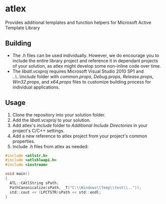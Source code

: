 # atlex
Provides additional templates and function helpers for Microsoft Active Template Library

## Building
- The _.h_ files can be used individually. However, we do encourage you to include the entire library project and reference it in dependant projects of your solution, as atlex might develop some non-inline code over time.
- The _libatl.vcxproj_ requires Microsoft Visual Studio 2010 SP1 and _..\\..\\include_ folder with _common.props_, _Debug.props_, _Release.props_, _Win32.props_, and _x64.props_ files to customize building process for individual applications.

## Usage
1. Clone the repository into your solution folder.
2. Add the _libatl.vcxproj_ to your solution.
3. Add atlex's _include_ folder to _Additional Include Directories_ in your project's C/C++ settings.
4. Add a new reference to atlex project from your project's common properties.
5. Include _.h_ files from atlex as needed:
```C
#include <atlstr.h>
#include <atlshlwapi.h>
#include <iostream>

void main()
{
  ATL::CAtlString sPath;
  PathCanonicalize(sPath, _T("C:\\Windows\\Temp\\test\\.."));
  std::cout << (LPCTSTR)sPath << std::endl;
}
```

